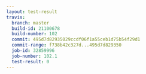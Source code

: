 ```yaml
---
layout: test-result
travis:
  branch: master
  build-id: 21100678
  build-number: 102
  commit: 495d7d82935029ccdf06f1a55ceb1d75b54f29d1
  commit-range: f738b42c327d...495d7d829350
  job-id: 32859996
  job-number: 102.1
  test-result: 0
---
```

